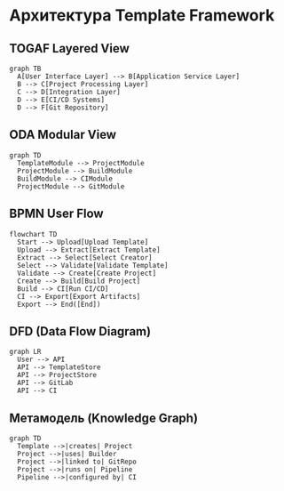 # Архитектура Template Framework

## TOGAF Layered View
```mermaid
graph TB
  A[User Interface Layer] --> B[Application Service Layer]
  B --> C[Project Processing Layer]
  C --> D[Integration Layer]
  D --> E[CI/CD Systems]
  D --> F[Git Repository]
```

## ODA Modular View
```mermaid
graph TD
  TemplateModule --> ProjectModule
  ProjectModule --> BuildModule
  BuildModule --> CIModule
  ProjectModule --> GitModule
```

## BPMN User Flow
```mermaid
flowchart TD
  Start --> Upload[Upload Template]
  Upload --> Extract[Extract Template]
  Extract --> Select[Select Creator]
  Select --> Validate[Validate Template]
  Validate --> Create[Create Project]
  Create --> Build[Build Project]
  Build --> CI[Run CI/CD]
  CI --> Export[Export Artifacts]
  Export --> End([End])
```

## DFD (Data Flow Diagram)
```mermaid
graph LR
  User --> API
  API --> TemplateStore
  API --> ProjectStore
  API --> GitLab
  API --> CI
```

## Метамодель (Knowledge Graph)
```mermaid
graph TD
  Template -->|creates| Project
  Project -->|uses| Builder
  Project -->|linked to| GitRepo
  Project -->|runs on| Pipeline
  Pipeline -->|configured by| CI
```
